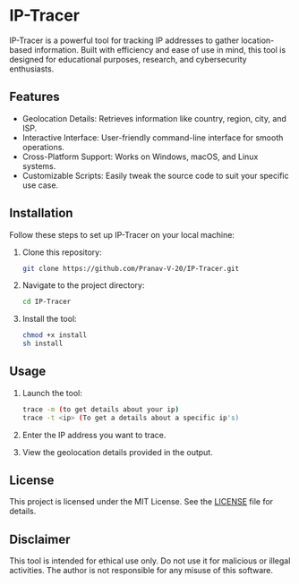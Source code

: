 # IP-Tracer
IP-Tracer is a powerful tool for tracking IP addresses to gather location-based information. Built with efficiency and ease of use in mind, this tool is designed for educational purposes, research, and cybersecurity enthusiasts.

## Features
- Geolocation Details: Retrieves information like country, region, city, and ISP.
- Interactive Interface: User-friendly command-line interface for smooth operations.
- Cross-Platform Support: Works on Windows, macOS, and Linux systems.
- Customizable Scripts: Easily tweak the source code to suit your specific use case.

## Installation
Follow these steps to set up IP-Tracer on your local machine:

1. Clone this repository:
   ```bash
   git clone https://github.com/Pranav-V-20/IP-Tracer.git
   ```

2. Navigate to the project directory:
   ```bash
   cd IP-Tracer
   ```

3. Install the tool:
   ```bash
   chmod +x install
   sh install
   ```

## Usage
1. Launch the tool:
   ```bash
   trace -m (to get details about your ip)
   trace -t <ip> (To get a details about a specific ip's)
   ```
   
2. Enter the IP address you want to trace.

3. View the geolocation details provided in the output.

## License
This project is licensed under the MIT License. See the [LICENSE](LICENSE) file for details.

## Disclaimer
This tool is intended for ethical use only. Do not use it for malicious or illegal activities. The author is not responsible for any misuse of this software.
